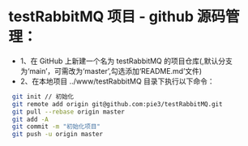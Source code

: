 # testRabbitMQ 项目 - github 源码管理：
- 1、在 GitHub 上新建一个名为 testRabbitMQ 的项目仓库(,默认分支为‘main’，可需改为‘master’,勾选添加‘README.md’文件)
- 2、在本地项目 ../www/testRabbitMQ 目录下执行以下命令：
```sh
 git init // 初始化
 git remote add origin git@github.com:pie3/testRabbitMQ.git
 git pull --rebase origin master
 git add -A
 git commit -m "初始化项目"
 git push -u origin master
```

 

